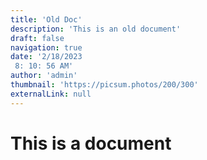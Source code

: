 ```yaml
---
title: 'Old Doc'
description: 'This is an old document'
draft: false
navigation: true
date: '2/18/2023
 8: 10: 56 AM'
author: 'admin'
thumbnail: 'https://picsum.photos/200/300'
externalLink: null
---
```

# This is a document